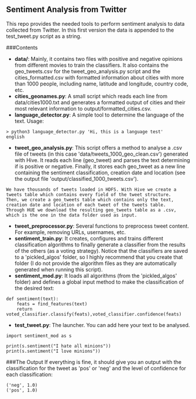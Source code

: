## Sentiment Analysis from Twitter
This repo provides the needed tools to perform sentiment analysis to data collected from Twitter. In this first version the data is appended to the test_tweet.py script as a string.

###Contents
* **data/**: Mainly, it contains two files with positive and negative opinions from different movies to train the classifiers. It also contains the geo_tweets.csv for the tweet_geo_analysis.py script and the cities_formatted.csv with formatted information about cities with more than 1000 people, including name, latitude and longitude, country code, etc.
* **cities_geonames.py**: A small script which reads each line from data/cities1000.txt and generates a formatted output of cities and their most relevant information to output/formatted_cities.csv.
* **language_detector.py**: A simple tool to determine the language of the text. Usage:
```
> python3 language_detector.py 'Hi, this is a language test'
english
```
* **tweet_geo_analysis.py**: This script offers a method to analyse a .csv file of tweets (in this case 'data/tweets_1000_geo_clean.csv') generated with Hive. It reads each line (geo_tweet) and parses the text determining if is positive or negative. Finally, it stores each geo_tweet as a new line containing the sentiment classification, creation date and location (see the output file 'output/classified_1000_tweets.csv').
```
We have thousands of tweets loaded in HDFS. With Hive we create a tweets table which contains every field of the tweet structure. 
Then, we create a geo_tweets table which contains only the text, creation date and location of each tweet of the tweets table. 
Through HUE we download the resulting geo_tweets table as a .csv, which is the one in the data folder used as input.
```
* **tweet_preprocessor.py**: Several functions to preprocess tweet content. For example, removing URLs, usernames, etc.
* **sentiment_train.py**: It creates, configures and trains different classification algorithms to finally generate a classifier from the results of the others (as a voting strategy). Notice that the classifiers are saved to a 'pickled_algos' folder, so I highly recommend that you create that folder (I do not provide the algorithm files as they are automatically generated when running this script).
* **sentiment_mod.py**: It loads all algorithms (from the 'pickled_algos' folder) and defines a global input method to make the classification of the desired text:
```
def sentiment(text):
    feats = find_features(text)
    return voted_classifier.classify(feats),voted_classifier.confidence(feats)
```
* **test_tweet.py**: The launcher. You can add here your text to be analysed.
```
import sentiment_mod as s

print(s.sentiment("I hate all minions"))
print(s.sentiment("I love minions"))
```
###The Output
If everything is fine, it should give you an output with the classification for the tweet as 'pos' or 'neg' and the level of confidence for each classification:
```
('neg', 1.0)
('pos', 1.0)
```
